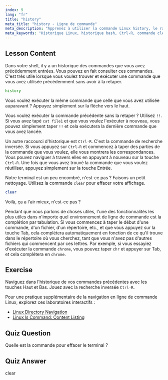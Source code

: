 ```yaml
---
index: 9
lang: "fr"
title: "history"
meta_title: "history - Ligne de commande"
meta_description: "Apprenez à utiliser la commande Linux history, le raccourci !! et Ctrl-R pour un rappel efficace des commandes. Améliorez votre productivité terminale avec ces astuces essentielles !"
meta_keywords: "Historique Linux, historique bash, Ctrl-R, commande clear, tutoriel Linux, ligne de commande, guide du débutant"
---
```


## Lesson Content

Dans votre shell, il y a un historique des commandes que vous avez précédemment entrées. Vous pouvez en fait consulter ces commandes. C'est très utile lorsque vous voulez trouver et exécuter une commande que vous avez utilisée précédemment sans avoir à la retaper.

```bash
history
```

Vous voulez exécuter la même commande que celle que vous avez utilisée auparavant ? Appuyez simplement sur la flèche vers le haut.

Vous voulez exécuter la commande précédente sans la retaper ? Utilisez `!!`. Si vous avez tapé `cat file1` et que vous voulez l'exécuter à nouveau, vous pouvez simplement taper `!!` et cela exécutera la dernière commande que vous avez lancée.

Un autre raccourci d'historique est `Ctrl-R`. C'est la commande de recherche inversée. Si vous appuyez sur `Ctrl-R` et commencez à taper des parties de la commande que vous voulez, elle vous montrera les correspondances. Vous pouvez naviguer à travers elles en appuyant à nouveau sur la touche `Ctrl-R`. Une fois que vous avez trouvé la commande que vous voulez réutiliser, appuyez simplement sur la touche Entrée.

Notre terminal est un peu encombré, n'est-ce pas ? Faisons un petit nettoyage. Utilisez la commande `clear` pour effacer votre affichage.

```bash
clear
```

Voilà, ça a l'air mieux, n'est-ce pas ?

Pendant que nous parlons de choses utiles, l'une des fonctionnalités les plus utiles dans n'importe quel environnement de ligne de commande est la complétion par tabulation. Si vous commencez à taper le début d'une commande, d'un fichier, d'un répertoire, etc., et que vous appuyez sur la touche Tab, cela complétera automatiquement en fonction de ce qu'il trouve dans le répertoire où vous cherchez, tant que vous n'avez pas d'autres fichiers qui commencent par ces lettres. Par exemple, si vous essayiez d'exécuter la commande `chrome`, vous pouvez taper `chr` et appuyer sur Tab, et cela complétera en `chrome`.

## Exercise

Naviguez dans l'historique de vos commandes précédentes avec les touches Haut et Bas. Jouez avec la recherche inversée `Ctrl-R`.

Pour une pratique supplémentaire de la navigation en ligne de commande Linux, explorez ces laboratoires interactifs :

- [Linux Directory Navigation](https://labex.io/fr/labs/linux-directory-navigation-387844)
- [Linux ls Command: Content Listing](https://labex.io/fr/labs/linux-linux-ls-command-content-listing-219205)

## Quiz Question

Quelle est la commande pour effacer le terminal ?

## Quiz Answer

clear
